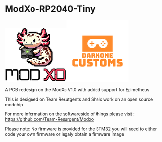 # ModXo-RP2040-Tiny

![alt text](https://github.com/Darkone83/ModXo-RP2040-Tiny/blob/main/Images/logo.png?raw=true)![alt text](https://github.com/Darkone83/ModXo-RP2040-Tiny/blob/main/Images/DC%20logo.png?raw=true)

A PCB redesign on the ModXo V1.0 with added support for Epimetheus

This is designed on Team Resutgents and Shalx work on an open source modchip

For more information on the softwareside of things please visit : https://github.com/Team-Resurgent/Modxo

Please note: No firmware is provided for the STM32 you will need to either code your own firmware or legaly obtain a firmware image
